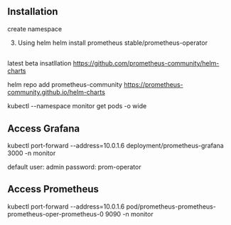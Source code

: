 ## Installation
create namespace

3) Using helm
    helm install prometheus stable/prometheus-operator
## 

latest beta  insatllation
https://github.com/prometheus-community/helm-charts

helm repo add prometheus-community https://prometheus-community.github.io/helm-charts

kubectl --namespace monitor get pods -o wide

## Access Grafana
kubectl port-forward --address=10.0.1.6 deployment/prometheus-grafana 3000 -n monitor

default user: admin
password: prom-operator

## Access Prometheus
kubectl port-forward --address=10.0.1.6 pod/prometheus-prometheus-prometheus-oper-prometheus-0 9090 -n monitor